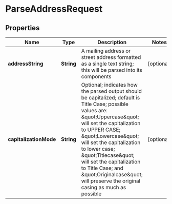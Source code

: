 
# ParseAddressRequest

## Properties
Name | Type | Description | Notes
------------ | ------------- | ------------- | -------------
**addressString** | **String** | A mailing address or street address formatted as a single text string; this will be parsed into its components |  [optional]
**capitalizationMode** | **String** | Optional; indicates how the parsed output should be capitalized; default is Title Case; possible values are: \&quot;Uppercase\&quot; will set the capitalization to UPPER CASE; \&quot;Lowercase\&quot; will set the capitalization to lower case; \&quot;Titlecase\&quot; will set the capitalization to Title Case; and \&quot;Originalcase\&quot; will preserve the original casing as much as possible |  [optional]



